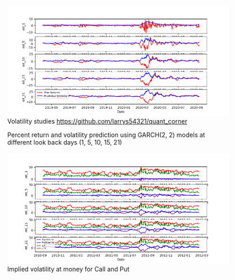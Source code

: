 <img src="https://github.com/larrys54321/quant_corner/blob/master/docs/SPY_ret_predictvol.png" /> <br />
Volatility studies
https://github.com/larrys54321/quant_corner

Percent return and volatility prediction using GARCH(2, 2) models at different look back days (1, 5, 10, 15, 21)
<br />
<br />
<img src="https://github.com/larrys54321/quant_corner/blob/master/docs/SPY_ret_predictvol_IVs.png" /> <br />
Implied volatility at money for Call and Put